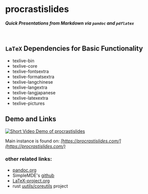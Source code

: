 # procrastislides
***Quick Presentations from Markdown via `pandoc` and `pdflatex`***

&nbsp;

## `LaTeX` Dependencies for Basic Functionality
- texlive-bin
- texlive-core
- texlive-fontsextra
- texlive-formatsextra
- texlive-langchinese
- texlive-langextra
- texlive-langjapanese
- texlive-latexextra
- texlive-pictures

## Demo and Links
[![Short Video Demo of procrastislides](https://img.youtube.com/vi/DGudYy0sfx8/0.jpg)](https://youtu.be/DGudYy0sfx8)

Main instance is found on: *[https://procrastislides.com/](https://procrastislides.com/)*

### other related links:
* [pandoc.org](https://pandoc.org/)
* SimpleMDE's [github](https://github.com/sparksuite/simplemde-markdown-editor)
* [LaTeX-project.org](https://www.latex-project.org/)
* rust [uutils/coreutils](https://github.com/uutils/coreutils/) project

